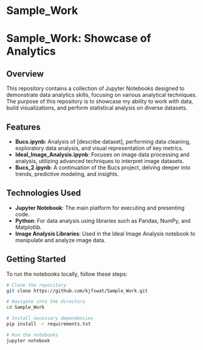 # Sample_Work
# Sample_Work: Showcase of Analytics

## Overview
This repository contains a collection of Jupyter Notebooks designed to demonstrate data analytics skills, focusing on various analytical techniques. The purpose of this repository is to showcase my ability to work with data, build visualizations, and perform statistical analysis on diverse datasets.

## Features
- **Bucs.ipynb**: Analysis of [describe dataset], performing data cleaning, exploratory data analysis, and visual representation of key metrics.
- **Ideal_Image_Analysis.ipynb**: Focuses on image data processing and analysis, utilizing advanced techniques to interpret image datasets.
- **Bucs_2.ipynb**: A continuation of the Bucs project, delving deeper into trends, predictive modeling, and insights.

## Technologies Used
- **Jupyter Notebook**: The main platform for executing and presenting code.
- **Python**: For data analysis using libraries such as Pandas, NumPy, and Matplotlib.
- **Image Analysis Libraries**: Used in the Ideal Image Analysis notebook to manipulate and analyze image data.

## Getting Started
To run the notebooks locally, follow these steps:

```bash
# Clone the repository
git clone https://github.com/kjfswat/Sample_Work.git

# Navigate into the directory
cd Sample_Work

# Install necessary dependencies
pip install -r requirements.txt

# Run the notebooks
jupyter notebook
